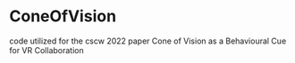 # ConeOfVision
code utilized for the cscw 2022 paper  Cone of Vision as a Behavioural Cue for VR Collaboration
